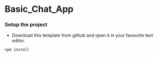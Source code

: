 # Basic_Chat_App

### Setup the project

 - Download this template from github and open it in your favourite text editor. 
  ```
  npm install
  ```
